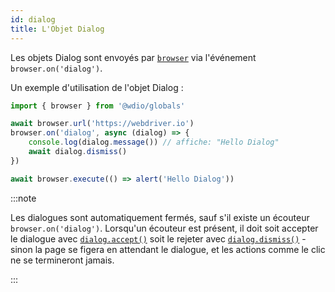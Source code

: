 ```yaml
---
id: dialog
title: L'Objet Dialog
---
```


Les objets Dialog sont envoyés par [`browser`](/docs/api/browser) via l'événement `browser.on('dialog')`.

Un exemple d'utilisation de l'objet Dialog :

```ts
import { browser } from '@wdio/globals'

await browser.url('https://webdriver.io')
browser.on('dialog', async (dialog) => {
    console.log(dialog.message()) // affiche: "Hello Dialog"
    await dialog.dismiss()
})

await browser.execute(() => alert('Hello Dialog'))
```

:::note

Les dialogues sont automatiquement fermés, sauf s'il existe un écouteur `browser.on('dialog')`. Lorsqu'un écouteur est présent, il doit soit accepter le dialogue avec [`dialog.accept()`](/docs/api/dialog/accept) soit le rejeter avec [`dialog.dismiss()`](/docs/api/dialog/dismiss) - sinon la page se figera en attendant le dialogue, et les actions comme le clic ne se termineront jamais.

:::
